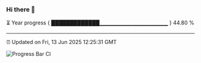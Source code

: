 ### Hi there 👋

⏳ Year progress { █████████████▁▁▁▁▁▁▁▁▁▁▁▁▁▁▁▁▁ } 44.80 %

---

⏰ Updated on Fri, 13 Jun 2025 12:25:31 GMT

![Progress Bar CI](https://github.com/code-lakshay/GitHub-Actions-Demo/workflows/Progress%20Bar%20CI/badge.svg)

